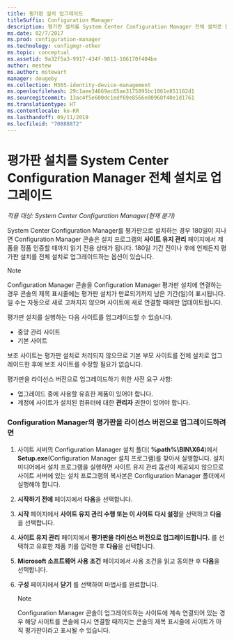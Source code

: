 ```yaml
---
title: 평가판 설치 업그레이드
titleSuffix: Configuration Manager
description: 평가판 설치를 System Center Configuration Manager 전체 설치로 업그레이드하는 방법을 알아봅니다.
ms.date: 02/7/2017
ms.prod: configuration-manager
ms.technology: configmgr-other
ms.topic: conceptual
ms.assetid: 9a32f5a3-9917-434f-9811-106170f404be
author: mestew
ms.author: mstewart
manager: dougeby
ms.collection: M365-identity-device-management
ms.openlocfilehash: 29c1aee34669ac65ae3175895bc1061e851182d1
ms.sourcegitcommit: 13ac4f5e600dc1edf69e8566e00968f40e1d1761
ms.translationtype: HT
ms.contentlocale: ko-KR
ms.lasthandoff: 09/11/2019
ms.locfileid: "70888872"
---
```

# <a name="upgrade-an-evaluation-installation-of-system-center-configuration-manager-to-a-full-installation"></a>평가판 설치를 System Center Configuration Manager 전체 설치로 업그레이드

*적용 대상: System Center Configuration Manager(현재 분기)*

System Center Configuration Manager를 평가판으로 설치하는 경우 180일이 지나면 Configuration Manager 콘솔은 설치 프로그램의 **사이트 유지 관리** 페이지에서 제품을 정품 인증할 때까지 읽기 전용 상태가 됩니다. 180일 기간 전이나 후에 언제든지 평가판 설치를 전체 설치로 업그레이드하는 옵션이 있습니다.  

> [!NOTE]  
>  Configuration Manager 콘솔을 Configuration Manager 평가판 설치에 연결하는 경우 콘솔의 제목 표시줄에는 평가판 설치가 만료되기까지 남은 기간(일)이 표시됩니다. 일 수는 자동으로 새로 고쳐지지 않으며 사이트에 새로 연결할 때에만 업데이트됩니다.  

 평가판 설치를 실행하는 다음 사이트를 업그레이드할 수 있습니다.  

-   중앙 관리 사이트  
-   기본 사이트  

보조 사이트는 평가판 설치로 처리되지 않으므로 기본 부모 사이트를 전체 설치로 업그레이드한 후에 보조 사이트를 수정할 필요가 없습니다.  

평가판을 라이선스 버전으로 업그레이드하기 위한 사전 요구 사항:  

-   업그레이드 중에 사용할 유효한 제품이 있어야 합니다.  
-   계정에 사이트가 설치된 컴퓨터에 대한 **관리자** 권한이 있어야 합니다.  

### <a name="to-upgrade-an-evaluation-version-of-configuration-manager-to-a-licensed-version"></a>Configuration Manager의 평가판을 라이선스 버전으로 업그레이드하려면  

1.  사이트 서버의 Configuration Manager 설치 폴더( **%path%\BIN\X64**)에서 **Setup.exe**(Configuration Manager 설치 프로그램)를 찾아서 실행합니다. 설치 미디어에서 설치 프로그램을 실행하면 사이트 유지 관리 옵션이 제공되지 않으므로 사이트 서버에 있는 설치 프로그램의 복사본은 Configuration Manager 폴더에서 실행해야 합니다.  
2.  **시작하기 전에** 페이지에서 **다음**을 선택합니다.  
3.  **시작** 페이지에서 **사이트 유지 관리 수행 또는 이 사이트 다시 설정**을 선택하고 **다음**을 선택합니다.  
4.  **사이트 유지 관리** 페이지에서 **평가판을 라이선스 버전으로 업그레이드합니다.** 를 선택하고 유효한 제품 키를 입력한 후 **다음**을 선택합니다.  
5.  **Microsoft 소프트웨어 사용 조건** 페이지에서 사용 조건을 읽고 동의한 후 **다음**을 선택합니다.  
6.  **구성** 페이지에서 **닫기** 를 선택하여 마법사를 완료합니다.  

    > [!NOTE]  
    >  Configuration Manager 콘솔이 업그레이드하는 사이트에 계속 연결되어 있는 경우 해당 사이트를 콘솔에 다시 연결할 때까지는 콘솔의 제목 표시줄에 사이트가 아직 평가판이라고 표시될 수 있습니다.  
